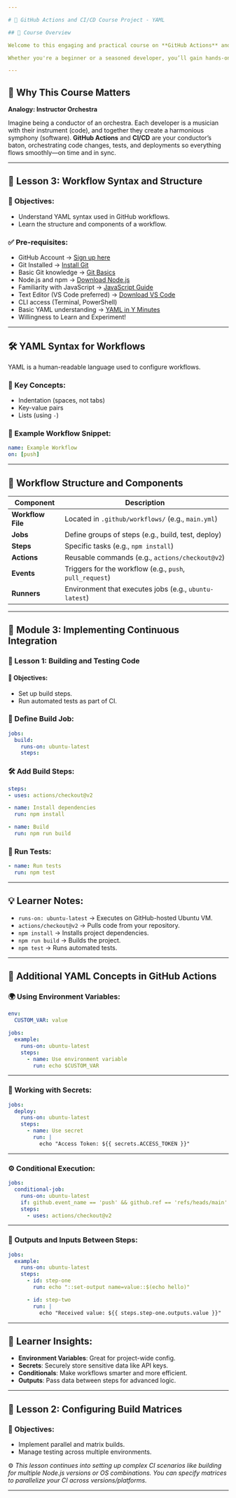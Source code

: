 ```yaml
---

# 📘 GitHub Actions and CI/CD Course Project - YAML

## 🚀 Course Overview

Welcome to this engaging and practical course on **GitHub Actions** and **Continuous Integration/Continuous Deployment (CI/CD)**. This course will equip you with the skills to automate your development workflow, boost code quality, and speed up deployments using GitHub Actions.

Whether you're a beginner or a seasoned developer, you’ll gain hands-on knowledge that transforms how you manage your software projects.

---
```


## 🎼 Why This Course Matters

**Analogy: Instructor Orchestra**

Imagine being a conductor of an orchestra. Each developer is a musician with their instrument (code), and together they create a harmonious symphony (software). **GitHub Actions** and **CI/CD** are your conductor’s baton, orchestrating code changes, tests, and deployments so everything flows smoothly—on time and in sync.

---

## 🧠 Lesson 3: Workflow Syntax and Structure

### 🎯 Objectives:
- Understand YAML syntax used in GitHub workflows.
- Learn the structure and components of a workflow.

### ✅ Pre-requisites:
- GitHub Account → [Sign up here](https://github.com)
- Git Installed → [Install Git](https://git-scm.com/downloads)
- Basic Git knowledge → [Git Basics](https://www.atlassian.com/git/tutorials)
- Node.js and npm → [Download Node.js](https://nodejs.org/)
- Familiarity with JavaScript → [JavaScript Guide](https://developer.mozilla.org/en-US/docs/Web/JavaScript/Guide)
- Text Editor (VS Code preferred) → [Download VS Code](https://code.visualstudio.com/)
- CLI access (Terminal, PowerShell)
- Basic YAML understanding → [YAML in Y Minutes](https://learnxinyminutes.com/docs/yaml/)
- Willingness to Learn and Experiment!

---

## 🛠 YAML Syntax for Workflows

YAML is a human-readable language used to configure workflows.

### 🔑 Key Concepts:
- Indentation (spaces, not tabs)
- Key-value pairs
- Lists (using `-`)

### 🧾 Example Workflow Snippet:
```yaml
name: Example Workflow
on: [push]
```

---

## 🧱 Workflow Structure and Components

| Component | Description |
|----------|-------------|
| **Workflow File** | Located in `.github/workflows/` (e.g., `main.yml`) |
| **Jobs** | Define groups of steps (e.g., build, test, deploy) |
| **Steps** | Specific tasks (e.g., `npm install`) |
| **Actions** | Reusable commands (e.g., `actions/checkout@v2`) |
| **Events** | Triggers for the workflow (e.g., `push`, `pull_request`) |
| **Runners** | Environment that executes jobs (e.g., `ubuntu-latest`) |

---

## 🧪 Module 3: Implementing Continuous Integration

### 🔧 Lesson 1: Building and Testing Code

#### 🎯 Objectives:
- Set up build steps.
- Run automated tests as part of CI.

### 🧱 Define Build Job:
```yaml
jobs:
  build:
    runs-on: ubuntu-latest
    steps:
```

### 🛠 Add Build Steps:
```yaml
steps:
- uses: actions/checkout@v2

- name: Install dependencies
  run: npm install

- name: Build
  run: npm run build
```

### 🧪 Run Tests:
```yaml
- name: Run tests
  run: npm test
```

---

## 💡 Learner Notes:
- `runs-on: ubuntu-latest` → Executes on GitHub-hosted Ubuntu VM.
- `actions/checkout@v2` → Pulls code from your repository.
- `npm install` → Installs project dependencies.
- `npm run build` → Builds the project.
- `npm test` → Runs automated tests.

---

## 🧩 Additional YAML Concepts in GitHub Actions

### 🌍 Using Environment Variables:
```yaml
env:
  CUSTOM_VAR: value

jobs:
  example:
    runs-on: ubuntu-latest
    steps:
      - name: Use environment variable
        run: echo $CUSTOM_VAR
```

---

### 🔐 Working with Secrets:
```yaml
jobs:
  deploy:
    runs-on: ubuntu-latest
    steps:
      - name: Use secret
        run: |
          echo "Access Token: ${{ secrets.ACCESS_TOKEN }}"
```

---

### ⚙️ Conditional Execution:
```yaml
jobs:
  conditional-job:
    runs-on: ubuntu-latest
    if: github.event_name == 'push' && github.ref == 'refs/heads/main'
    steps:
      - uses: actions/checkout@v2
```

---

### 🔄 Outputs and Inputs Between Steps:
```yaml
jobs:
  example:
    runs-on: ubuntu-latest
    steps:
      - id: step-one
        run: echo "::set-output name=value::$(echo hello)"

      - id: step-two
        run: |
          echo "Received value: ${{ steps.step-one.outputs.value }}"
```

---

## 🔑 Learner Insights:
- **Environment Variables**: Great for project-wide config.
- **Secrets**: Securely store sensitive data like API keys.
- **Conditionals**: Make workflows smarter and more efficient.
- **Outputs**: Pass data between steps for advanced logic.

---

## 🧪 Lesson 2: Configuring Build Matrices

### 🎯 Objectives:
- Implement parallel and matrix builds.
- Manage testing across multiple environments.

⚙️ *This lesson continues into setting up complex CI scenarios like building for multiple Node.js versions or OS combinations. You can specify matrices to parallelize your CI across versions/platforms.*

---
